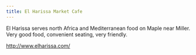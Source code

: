 ```yaml
---
title: El Harissa Market Cafe
---
```

El Harissa serves north Africa and Mediterranean food
on Maple near Miller. Very good food, convenient seating,
very friendly.

http://www.elharissa.com/
